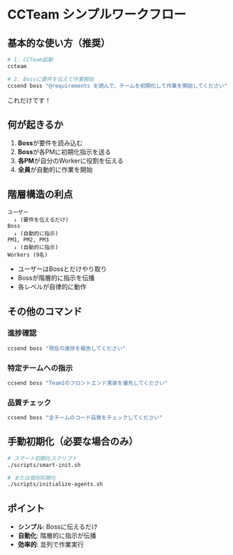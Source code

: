 # CCTeam シンプルワークフロー

## 基本的な使い方（推奨）

```bash
# 1. CCTeam起動
ccteam

# 2. Bossに要件を伝えて作業開始
ccsend boss "@requirements を読んで、チームを初期化して作業を開始してください"
```

これだけです！

## 何が起きるか

1. **Boss**が要件を読み込む
2. **Boss**が各PMに初期化指示を送る
3. **各PM**が自分のWorkerに役割を伝える
4. **全員**が自動的に作業を開始

## 階層構造の利点

```
ユーザー
  ↓ (要件を伝えるだけ)
Boss
  ↓ (自動的に指示)
PM1, PM2, PM3
  ↓ (自動的に指示)
Workers (9名)
```

- ユーザーはBossとだけやり取り
- Bossが階層的に指示を伝播
- 各レベルが自律的に動作

## その他のコマンド

### 進捗確認
```bash
ccsend boss "現在の進捗を報告してください"
```

### 特定チームへの指示
```bash
ccsend boss "Team1のフロントエンド実装を優先してください"
```

### 品質チェック
```bash
ccsend boss "全チームのコード品質をチェックしてください"
```

## 手動初期化（必要な場合のみ）

```bash
# スマート初期化スクリプト
./scripts/smart-init.sh

# または個別初期化
./scripts/initialize-agents.sh
```

## ポイント

- **シンプル**: Bossに伝えるだけ
- **自動化**: 階層的に指示が伝播
- **効率的**: 並列で作業実行